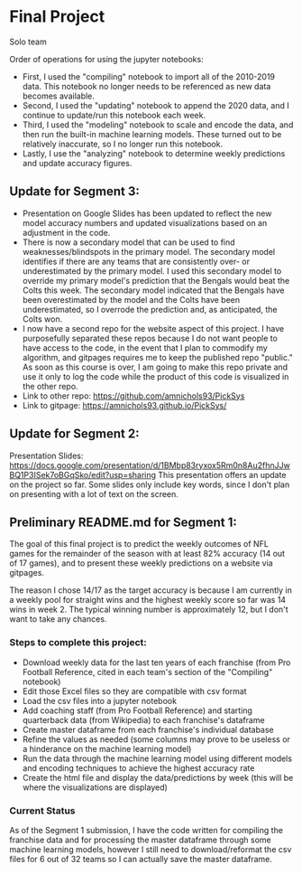 # Final Project
Solo team

Order of operations for using the jupyter notebooks:
- First, I used the "compiling" notebook to import all of the 2010-2019 data. This notebook no longer needs to be referenced as new data becomes available.
- Second, I used the "updating" notebook to append the 2020 data, and I continue to update/run this notebook each week.
- Third, I used the "modeling" notebook to scale and encode the data, and then run the built-in machine learning models. These turned out to be relatively inaccurate, so I no longer run this notebook.
- Lastly, I use the "analyzing" notebook to determine weekly predictions and update accuracy figures. 


## Update for Segment 3:
- Presentation on Google Slides has been updated to reflect the new model accuracy numbers and updated visualizations based on an adjustment in the code.
- There is now a secondary model that can be used to find weaknesses/blindspots in the primary model. The secondary model identifies if there are any teams that are consistently over- or underestimated by the primary model. I used this secondary model to override my primary model's prediction that the Bengals would beat the Colts this week. The secondary model indicated that the Bengals have been overestimated by the model and the Colts have been underestimated, so I overrode the prediction and, as anticipated, the Colts won.
- I now have a second repo for the website aspect of this project. I have purposefully separated these repos because I do not want people to have access to the code, in the event that I plan to commodify my algorithm, and gitpages requires me to keep the published repo "public." As soon as this course is over, I am going to make this repo private and use it only to log the code while the product of this code is visualized in the other repo.
- Link to other repo: https://github.com/amnichols93/PickSys
- Link to gitpage: https://amnichols93.github.io/PickSys/

## Update for Segment 2:
Presentation Slides: https://docs.google.com/presentation/d/1BMbp83ryxox5Rm0n8Au2fhnJJwBQ1P3ISek7oBGqSko/edit?usp=sharing
This presentation offers an update on the project so far. Some slides only include key words, since I don't plan on presenting with a lot of text on the screen.

## Preliminary README.md for Segment 1:

The goal of this final project is to predict the weekly outcomes of NFL games for the remainder of the season with at least 82% accuracy (14 out of 17 games), and to present these weekly predictions on a website via gitpages.

The reason I chose 14/17 as the target accuracy is because I am currently in a weekly pool for straight wins and the highest weekly score so far was 14 wins in week 2. The typical winning number is approximately 12, but I don't want to take any chances.

### Steps to complete this project:
- Download weekly data for the last ten years of each franchise (from Pro Football Reference, cited in each team's section of the "Compiling" notebook)
- Edit those Excel files so they are compatible with csv format
- Load the csv files into a jupyter notebook
- Add coaching staff (from Pro Football Reference) and starting quarterback data (from Wikipedia) to each franchise's dataframe
- Create master dataframe from each franchise's individual database
- Refine the values as needed (some columns may prove to be useless or a hinderance on the machine learning model)
- Run the data through the machine learning model using different models and encoding techniques to achieve the highest accuracy rate
- Create the html file and display the data/predictions by week (this will be where the visualizations are displayed)

### Current Status
As of the Segment 1 submission, I have the code written for compiling the franchise data and for processing the master dataframe through some machine learning models, however I still need to download/reformat the csv files for 6 out of 32 teams so I can actually save the master dataframe.
